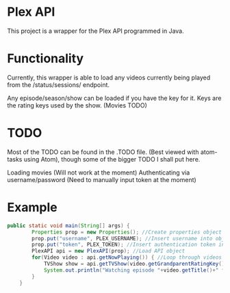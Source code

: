 # Plex API
This project is a wrapper for the Plex API programmed in Java.

# Functionality
Currently, this wrapper is able to load any videos currently being played from the /status/sessions/ endpoint.

Any episode/season/show can be loaded if you have the key for it. Keys are the rating keys used by the show.
(Movies TODO)

# TODO
Most of the TODO can be found in the .TODO file. (Best viewed with atom-tasks using Atom), though some of the bigger TODO I shall put here.

Loading movies (Will not work at the moment)
Authenticating via username/password (Need to manually input token at the moment)

# Example
``` Java
public static void main(String[] args) {
		Properties prop = new Properties(); //Create properties object for API to grab data from
		prop.put("username", PLEX_USERNAME); //Insert username into object
		prop.put("token", PLEX_TOKEN); //Insert authentication token into object.
		PlexAPI api = new PlexAPI(prop); //Load API object
		for(Video video : api.getNowPlaying()) { //Loop through videos found in /status/sessions/ endpoint
			TVShow show = api.getTVShow(video.getGrandparentRatingKey()); //Grab TVShow using key of grandparent (NowPlaying loads episode, ratingKey = episode key, parentRatingKey = season, grandparentRatingKey = show)
			System.out.println("Watching episode "+video.getTitle()+" from "+show.getTitle());
		}
	}
```
